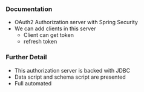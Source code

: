 ### Documentation
- OAuth2 Authorization server with Spring Security
- We can add clients in this server
    - Client can get token 
    - refresh token

### Further Detail
- This authorization server is backed with JDBC
- Data script and schema script are presented 
- Full automated 
